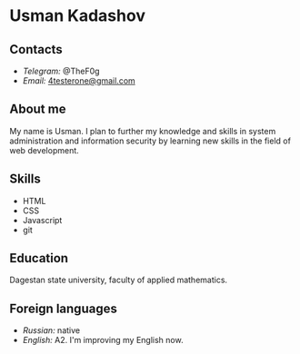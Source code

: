 # Usman Kadashov

## Contacts ##

* *Telegram:* @TheF0g
* *Email:* 4testerone@gmail.com

## About me

My name is Usman. I plan to further my knowledge and skills in system administration and information security by learning new skills in the field of web development. 

## Skills

* HTML
* CSS
* Javascript
* git

## Education

Dagestan state university, faculty of applied mathematics.

## Foreign languages

* *Russian:* native
* *English:* A2. I'm improving my English now.
